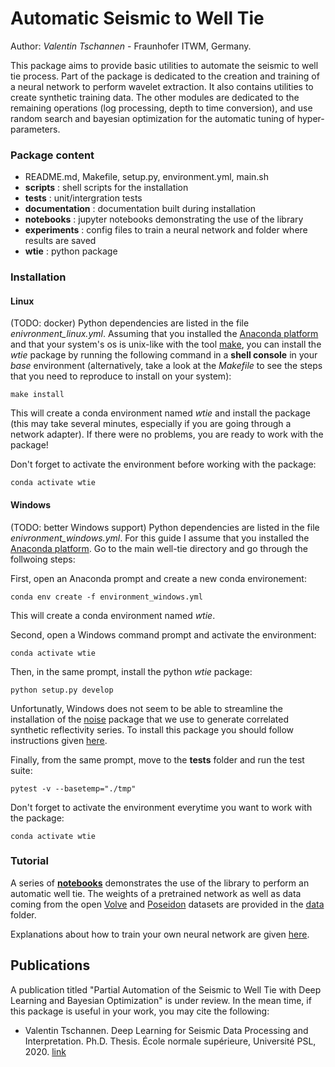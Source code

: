 # Automatic Seismic to Well Tie

Author: *Valentin Tschannen* - Fraunhofer ITWM, Germany.

This package aims to provide basic utilities to automate the seismic to well tie process.
Part of the package is dedicated to the creation and training of a neural network to perform wavelet extraction. It also contains utilities to create synthetic training data.
The other modules are dedicated to the remaining operations (log processing, depth to time conversion), and use random search and bayesian optimization for the automatic tuning of hyper-parameters.

### Package content
* README.md, Makefile, setup.py, environment.yml, main.sh
* **scripts** : shell scripts for the installation
* **tests** : unit/intergration tests
* **documentation** : documentation built during installation
* **notebooks** : jupyter notebooks demonstrating the use of the library
* **experiments** : config files to train a neural network and folder where results are saved
* **wtie** :  python package


### Installation
#### Linux
(TODO: docker)
Python dependencies are listed in the file *enivronment_linux.yml*. Assuming that you installed the [Anaconda platform](https://www.anaconda.com/) and that your system's os is unix-like with the tool [make](https://www.gnu.org/software/make/), you can install the *wtie* package by running the following command in a **shell console** in your *base* environment (alternatively, take a look at the *Makefile* to see the steps that you need to reproduce to install on your system):
```shell
make install
```
This will create a conda environment named *wtie* and install the package (this may take several minutes, especially if you are going through a network adapter).
If there were no problems, you are ready to work with the package!

Don't forget to activate the environment before working with the package:
```shell
conda activate wtie
```

#### Windows
(TODO: better Windows support)
Python dependencies are listed in the file *enivronment_windows.yml*. For this guide I assume that you installed the [Anaconda platform](https://www.anaconda.com/). Go to the main well-tie directory and go through the follwoing steps:

First, open an Anaconda prompt and create a new conda environement:
```shell
conda env create -f environment_windows.yml
```
This will create a conda environment named *wtie*.

Second, open a Windows command prompt and activate the environment:
```shell
conda activate wtie
```

Then, in the same prompt, install the python *wtie* package:
```shell
python setup.py develop
```

Unfortunatly, Windows does not seem to be able to streamline the installation of the [noise](https://github.com/caseman/noise) package that we use to generate correlated synthetic reflectivity series. To install this package you should follow instructions given [here](https://stackoverflow.com/questions/53365282/cant-install-noise-module).

Finally, from the same prompt, move to the **tests** folder and run the test suite:
```shell
pytest -v --basetemp="./tmp"
```

Don't forget to activate the environment everytime you want to work with the package:
```shell
conda activate wtie
```


### Tutorial
A series of [**notebooks**](./notebooks) demonstrates the use of the library to perform an automatic well tie. The weights of a pretrained network as well as data coming from the open [Volve](https://www.equinor.com/en/what-we-do/digitalisation-in-our-dna/volve-field-data-village-download.html) and [Poseidon](https://terranubis.com/datainfo/NW-Shelf-Australia-Poseidon-3D
) datasets are provided in the [data](./data/tutorial) folder.

Explanations about how to train your own neural network are given [here](./wtie/learning/readme.md).

## Publications
A publication titled "Partial Automation of the Seismic to Well Tie with Deep Learning and Bayesian Optimization" is under review. In the mean time, if this package is useful in your work, you may cite the following:
- Valentin Tschannen. Deep Learning for Seismic Data Processing and Interpretation. Ph.D. Thesis. École normale supérieure, Université PSL, 2020. [link](https://hal.archives-ouvertes.fr/tel-02962268)
